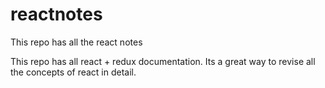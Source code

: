 # reactnotes
This repo has all the react notes

This repo has all react + redux documentation. Its a great way to revise all the concepts of react in detail.
